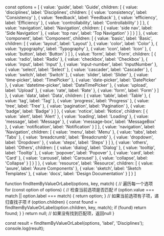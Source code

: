 
const options = [
  {
    value: 'guide',
    label: 'Guide',
    children: [
      {
        value: 'disciplines',
        label: 'Disciplines',
        children: [
          {
            value: 'consistency',
            label: 'Consistency'
          },
          {
            value: 'feedback',
            label: 'Feedback'
          },
          {
            value: 'efficiency',
            label: 'Efficiency'
          },
          {
            value: 'controllability',
            label: 'Controllability'
          }
        ]
      },
      {
        value: 'navigation',
        label: 'Navigation',
        children: [
          {
            value: 'side nav',
            label: 'Side Navigation'
          },
          {
            value: 'top nav',
            label: 'Top Navigation'
          }
        ]
      }
    ]
  },
  {
    value: 'component',
    label: 'Component',
    children: [
      {
        value: 'basic',
        label: 'Basic',
        children: [
          {
            value: 'layout',
            label: 'Layout'
          },
          {
            value: 'color',
            label: 'Color'
          },
          {
            value: 'typography',
            label: 'Typography'
          },
          {
            value: 'icon',
            label: 'Icon'
          },
          {
            value: 'button',
            label: 'Button'
          }
        ]
      },
      {
        value: 'form',
        label: 'Form',
        children: [
          {
            value: 'radio',
            label: 'Radio'
          },
          {
            value: 'checkbox',
            label: 'Checkbox'
          },
          {
            value: 'input',
            label: 'Input'
          },
          {
            value: 'input-number',
            label: 'InputNumber'
          },
          {
            value: 'select',
            label: 'Select'
          },
          {
            value: 'cascader',
            label: 'Cascader'
          },
          {
            value: 'switch',
            label: 'Switch'
          },
          {
            value: 'slider',
            label: 'Slider'
          },
          {
            value: 'time-picker',
            label: 'TimePicker'
          },
          {
            value: 'date-picker',
            label: 'DatePicker'
          },
          {
            value: 'datetime-picker',
            label: 'DateTimePicker'
          },
          {
            value: 'upload',
            label: 'Upload'
          },
          {
            value: 'rate',
            label: 'Rate'
          },
          {
            value: 'form',
            label: 'Form'
          }
        ]
      },
      {
        value: 'data',
        label: 'Data',
        children: [
          {
            value: 'table',
            label: 'Table'
          },
          {
            value: 'tag',
            label: 'Tag'
          },
          {
            value: 'progress',
            label: 'Progress'
          },
          {
            value: 'tree',
            label: 'Tree'
          },
          {
            value: 'pagination',
            label: 'Pagination'
          },
          {
            value: 'badge',
            label: 'Badge'
          }
        ]
      },
      {
        value: 'notice',
        label: 'Notice',
        children: [
          {
            value: 'alert',
            label: 'Alert'
          },
          {
            value: 'loading',
            label: 'Loading'
          },
          {
            value: 'message',
            label: 'Message'
          },
          {
            value: 'message-box',
            label: 'MessageBox'
          },
          {
            value: 'notification',
            label: 'Notification'
          }
        ]
      },
      {
        value: 'navigation',
        label: 'Navigation',
        children: [
          {
            value: 'menu',
            label: 'Menu'
          },
          {
            value: 'tabs',
            label: 'Tabs'
          },
          {
            value: 'breadcrumb',
            label: 'Breadcrumb'
          },
          {
            value: 'dropdown',
            label: 'Dropdown'
          },
          {
            value: 'steps',
            label: 'Steps'
          }
        ]
      },
      {
        value: 'others',
        label: 'Others',
        children: [
          {
            value: 'dialog',
            label: 'Dialog'
          },
          {
            value: 'tooltip',
            label: 'Tooltip'
          },
          {
            value: 'popover',
            label: 'Popover'
          },
          {
            value: 'card',
            label: 'Card'
          },
          {
            value: 'carousel',
            label: 'Carousel'
          },
          {
            value: 'collapse',
            label: 'Collapse'
          }
        ]
      }
    ]
  },
  {
    value: 'resource',
    label: 'Resource',
    children: [
      {
        value: 'axure',
        label: 'Axure Components'
      },
      {
        value: 'sketch',
        label: 'Sketch Templates'
      },
      {
        value: 'docs',
        label: 'Design Documentation'
      }
    ]
  }
]

function findItemByValueOrLabel(options, key, match) {
    // 遍历每一个选项
    for (const option of options) {
        // 检查当前选项是否匹配
        if (option.value === match || option.label === match) {
            return option;
        }
        // 如果当前选项有子项，递归查找子项
        if (option.children) {
            const found = findItemByValueOrLabel(option.children, key, match);
            if (found) return found;
        }
    }
    return null; // 如果没有找到匹配项，返回null
}

const result = findItemByValueOrLabel(options, 'label', 'Disciplines');
console.log(result);
